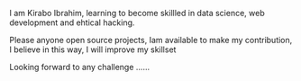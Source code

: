 I am Kirabo Ibrahim, learning to become skillled in data science, web development and ehtical hacking.

Please anyone open source projects, Iam available to make my contribution, I believe in this way, I will improve my skillset

Looking forward to any challenge ...... 
